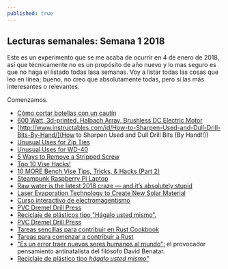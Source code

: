 ```yaml
---
published: true
---
```

## Lecturas semanales: Semana 1 2018

Este es un experimento que se me acaba de ocurrir en 4 de enero de 2018, así que técnicamente no es un propósito de año nuevo y lo mas seguro es que no haga el listado todas lasa semanas. Voy a listar todas las cosas que leo en línea; bueno, no creo que absolutamente todas, pero si las más interesantes o relevantes.

Comenzamos.

- [Cómo cortar botellas con un cautín](http://www.instructables.com/id/Bottle-Cutting-With-a-Soldering-Iron/)
- [600 Watt, 3d-printed, Halbach Array, Brushless DC Electric Motor](http://www.instructables.com/id/600-Watt-3d-printed-Halbach-Array-Brushless-DC-Ele/)
- [http://www.instructables.com/id/How-to-Sharpen-Used-and-Dull-Drill-Bits-By-Hand/](How to Sharpen Used and Dull Drill Bits (By Hand!!))
- [Unusual Uses for Zip Ties](http://www.instructables.com/id/Unusual-Uses-for-Zip-Ties/)
- [Unusual Uses for WD-40](http://www.instructables.com/id/Unusual-Uses-for-WD-40/)
- [5 Ways to Remove a Stripped Screw](http://www.instructables.com/id/5-Ways-to-Remove-a-Stripped-Screw/)
- [Top 10 Vise Hacks!](http://www.instructables.com/id/Top-10-Vise-Hacks/)
- [10 MORE Bench Vise Tips, Tricks, & Hacks (Part 2)](http://www.instructables.com/id/10-MORE-Bench-Vise-Tips-Tricks-Hacks-Part-2/)
- [Steampunk Raspberry Pi Laptop](http://www.instructables.com/id/Steampunk-Raspberry-Pi-Laptop/)
- [Raw water is the latest 2018 craze — and it’s absolutely stupid](https://www.zmescience.com/science/raw-water-latest-2018-craze-absolutely-stupid/)
- [Laser Evaporation Technology to Create New Solar Material](https://www.pddnet.com/news/2018/01/laser-evaporation-technology-create-new-solar-material?et_cid=6226109&et_rid=1147451222&type=cta&et_cid=6226109&et_rid=1147451222&linkid=Laser+Evaporation+Technology+to+Create+New+Solar+Material)
- [Curso interactivo de electromagentismo](https://www.oppia.org/collection/wqCTKpKA0LBe)
- [PVC Dremel Drill Press](http://www.instructables.com/id/PVC-Dremel-drill-press/)
- [Reciclaje de plásticos tipo "Hágalo usted mismo".](https://preciousplastic.com/)
- [PVC Dremel Drill Press](http://www.instructables.com/id/PVC-Dremel-drill-press/)
- [Tareas sencillas para contribuir en Rust Cookbook](https://github.com/rust-lang-nursery/rust-cookbook/labels/easy)
- [Tareas para comenzar a contribuir a Rust](https://www.rustaceans.org/findwork/starters)
- ["Es un error traer nuevos seres humanos al mundo":](http://www.bbc.com/mundo/noticias-42240299) el provocador pensamiento antinatalista del filósofo David Benatar.
- [Reciclaje de plástico tipo *hágalo usted mismo*"](https://preciousplastic.com/en/index.html)
